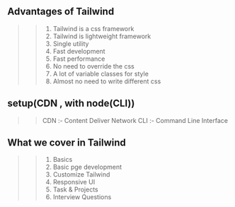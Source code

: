 ## Advantages of Tailwind
>> 1. Tailwind is a css framework
>> 2. Tailwind is lightweight framework
>> 3. Single utility
>> 4. Fast development
>> 5. Fast performance
>> 6. No need to override the css
>> 7. A lot of variable classes for style
>> 8. Almost no need to write different css

## setup(CDN , with node(CLI))
>> CDN :- Content Deliver Network
>> CLI :- Command Line Interface

## What we cover in Tailwind 
>> 1. Basics
>> 2. Basic pge development
>> 3. Customize Tailwind
>> 4. Responsive UI
>> 5. Task & Projects
>> 6. Interview Questions
